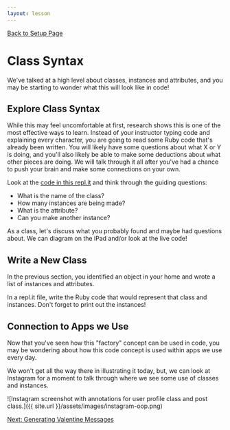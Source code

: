 ```yaml
---
layout: lesson
---
```


<a href="../">Back to Setup Page</a>

# Class Syntax

We've talked at a high level about classes, instances and attributes, and you may be starting to wonder what this will look like in code!

<div class="try-it-new">
  <h2>Explore Class Syntax</h2>
  <p>While this may feel uncomfortable at first, research shows this is one of the most effective ways to learn. Instead of your instructor typing code and explaining every character, you are going to read some Ruby code that's already been written. You will likely have some questions about what X or Y is doing, and you'll also likely be able to make some deductions about what other pieces are doing. We will talk through it all after you've had a chance to push your brain and make some connections on your own.</p>  
  <p>Look at the <a target="blank" href="https://repl.it/@turingschool/class-syntax-intro#main.rb">code in this repl.it</a> and think through the guiding questions:</p>
  <ul>
    <li>What is the name of the class?</li>
    <li>How many instances are being made?</li>
    <li>What is the attribute?</li>
    <li>Can you make another instance?</li>
  </ul>
</div>

As a class, let's discuss what you probably found and maybe had questions about. We can diagram on the iPad and/or look at the live code!

<div class="try-it-new">
  <h2>Write a New Class</h2>
  <p>In the previous section, you identified an object in your home and wrote a list of instances and attributes.</p>  
  <p>In a repl.it file, write the Ruby code that would represent that class and instances. Don't forget to print out the instances!</p>
</div>

## Connection to Apps we Use

Now that you've seen how this "factory" concept can be used in code, you may be wondering about how this code concept is used within apps we use every day.

We won't get all the way there in illustrating it today, but, we can look at Instagram for a moment to talk through where we see some use of classes and instances.

![Instagram screenshot with annotations for user profile class and post class.]({{ site.url }}/assets/images/instagram-oop.png)

<a href="../valentine">Next: Generating Valentine Messages</a>